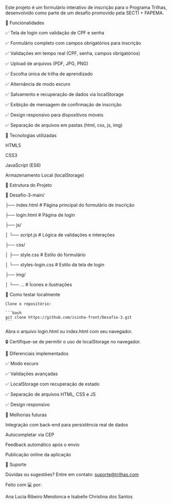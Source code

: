 Este projeto é um formulário interativo de inscrição para o Programa Trilhas, desenvolvido como parte de um desafio promovido pela SECTI + FAPEMA.

🧩 Funcionalidades

✅ Tela de login com validação de CPF e senha

✅ Formulário completo com campos obrigatórios para inscrição

✅ Validações em tempo real (CPF, senha, campos obrigatórios)

✅ Upload de arquivos (PDF, JPG, PNG)

✅ Escolha única de trilha de aprendizado

✅ Alternância de modo escuro

✅ Salvamento e recuperação de dados via localStorage

✅ Exibição de mensagem de confirmação de inscrição

✅ Design responsivo para dispositivos móveis

✅ Separação de arquivos em pastas (html, css, js, img)

🚀 Tecnologias utilizadas

HTML5

CSS3

JavaScript (ES6)

Armazenamento Local (localStorage)

📂 Estrutura do Projeto

📁 Desafio-3-main/

├── index.html           # Página principal do formulário de inscrição

├── login.html           # Página de login

├── js/

│   └── script.js        # Lógica de validações e interações

├── css/

│   ├── style.css        # Estilo do formulário

│   └── styles-login.css # Estilo da tela de login

├── img/

│   └── ...              # Ícones e ilustrações

📌 Como testar localmente

    Clone o repositório:

    ```bash 
    git clone https://github.com/isinha-front/Desafio-3.git
    ```
Abra o arquivo login.html ou index.html com seu navegador.

🔒 Certifique-se de permitir o uso de localStorage no navegador.

🌟 Diferenciais implementados

✅ Modo escuro

✅ Validações avançadas

✅ LocalStorage com recuperação de estado

✅ Separação de arquivos HTML, CSS e JS

✅ Design responsivo

🎯 Melhorias futuras

Integração com back-end para persistência real de dados

Autocompletar via CEP

Feedback automático após o envio

Publicação online da aplicação

📧 Suporte

Dúvidas ou sugestões? Entre em contato: suporte@trilhas.com

Feito com 💻 por:

Ana Lucia Ribeiro Mendonca e Isabelle Christina dos Santos  
